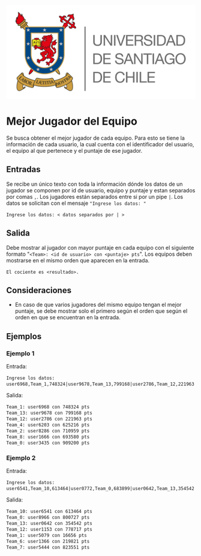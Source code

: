 ![logo](./assets/logo_usach.png)

# Mejor Jugador del Equipo

Se busca obtener el mejor jugador de cada equipo. Para esto se tiene la información de cada usuario, la cual cuenta con el identificador del usuario, el equipo al que pertenece y el puntaje de ese jugador. 

## Entradas

Se recibe un único texto con toda la información dónde los datos de un jugador se componen por id de usuario, equipo y puntaje y estan separados por comas `,`. Los jugadores están separados entre si por un pipe `|`. Los datos se solicitan con el mensaje `"Ingrese los datos: "`
```
Ingrese los datos: < datos separados por | >
```

## Salida

Debe mostrar al jugador con mayor puntaje en cada equipo con el siguiente formato "`<Team>: <id de usuario> con <puntaje> pts`". Los equipos deben mostrarse en el mismo orden que aparecen en la entrada.

```
El cociente es <resultado>.
```


## Consideraciones 
- En caso de que varios jugadores del mismo equipo tengan el mejor puntaje, se debe mostrar solo el primero según el orden que según el orden en que se encuentran en la entrada.

## Ejemplos

### Ejemplo 1
Entrada:
```
Ingrese los datos: user6968,Team_1,748324|user9678,Team_13,799168|user2786,Team_12,221963|user4208,Team_4,489688|user8286,Team_2,710959|user1666,Team_8,693580|user3435,Team_0,909200|user7561,Team_0,580286|user3323,Team_2,445777|user6203,Team_4,625216
```

Salida:
```
Team_1: user6968 con 748324 pts
Team_13: user9678 con 799168 pts
Team_12: user2786 con 221963 pts
Team_4: user6203 con 625216 pts
Team_2: user8286 con 710959 pts
Team_8: user1666 con 693580 pts
Team_0: user3435 con 909200 pts
```

### Ejemplo 2
Entrada:
```
Ingrese los datos: user6541,Team_10,613464|user0772,Team_0,683899|user0642,Team_13,354542|user1153,Team_12,778717|user9769,Team_12,280196|user5079,Team_1,16656|user8966,Team_0,800727|user1366,Team_6,219821|user1525,Team_12,433908|user5444,Team_7,823551
```

Salida:
```
Team_10: user6541 con 613464 pts
Team_0: user8966 con 800727 pts
Team_13: user0642 con 354542 pts
Team_12: user1153 con 778717 pts
Team_1: user5079 con 16656 pts
Team_6: user1366 con 219821 pts
Team_7: user5444 con 823551 pts
```
